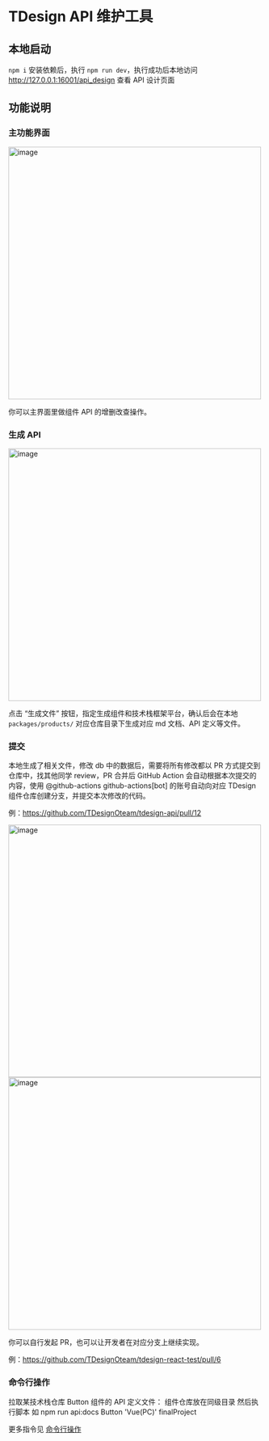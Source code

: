 # TDesign API 维护工具

## 本地启动

`npm i` 安装依赖后，执行 `npm run dev`，执行成功后本地访问 http://127.0.0.1:16001/api_design 查看 API 设计页面

## 功能说明

### 主功能界面

<img width="500" alt="image" src="https://user-images.githubusercontent.com/7600149/179940926-04c29ef5-85dd-4513-b73d-46356b37312e.png">

你可以主界面里做组件 API 的增删改查操作。

### 生成 API 

<img width="500" alt="image" src="https://user-images.githubusercontent.com/7600149/179941570-ad3ff186-c4a5-40b2-b24c-4c4d65d70b26.png">

点击 “生成文件” 按钮，指定生成组件和技术栈框架平台，确认后会在本地 `packages/products/` 对应仓库目录下生成对应 md 文档、API 定义等文件。

### 提交

本地生成了相关文件，修改 db 中的数据后，需要将所有修改都以 PR 方式提交到仓库中，找其他同学 review，PR 合并后 GitHub Action 会自动根据本次提交的内容，使用 @github-actions
github-actions[bot] 的账号自动向对应 TDesign 组件仓库创建分支，并提交本次修改的代码。

例：https://github.com/TDesignOteam/tdesign-api/pull/12

<img width="500" alt="image" src="https://user-images.githubusercontent.com/7600149/179970060-fc0ba2c1-ffdf-4653-915f-c65de75667b8.png">
<img width="500" alt="image" src="https://user-images.githubusercontent.com/7600149/179970192-ba69c8f0-0e85-4dc2-86ce-fc46c846c246.png">

你可以自行发起 PR，也可以让开发者在对应分支上继续实现。

例：https://github.com/TDesignOteam/tdesign-react-test/pull/6

### 命令行操作

拉取某技术栈仓库 Button 组件的 API 定义文件：
组件仓库放在同级目录 然后执行脚本 如 npm run api:docs Button 'Vue(PC)' finalProject

更多指令见 [命令行操作](./packages/scripts/README.md)


